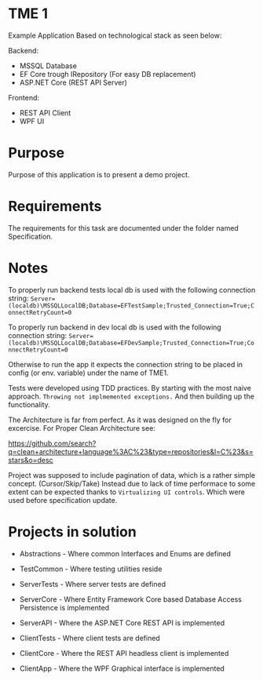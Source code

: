 # TME 1

Example Application Based on technological stack as seen below:

Backend: 
 - MSSQL Database
 - EF Core trough IRepository (For easy DB replacement)
 - ASP.NET Core (REST API Server)

Frontend:
 - REST API Client
 - WPF UI

# Purpose

Purpose of this application is to present a demo project.

# Requirements

The requirements for this task are documented under the folder named Specification.

# Notes

To properly run backend tests local db is used with the following connection string:
`Server=(localdb)\MSSQLLocalDB;Database=EFTestSample;Trusted_Connection=True;ConnectRetryCount=0`

To properly run backend in dev local db is used with the following connection string:
`Server=(localdb)\MSSQLLocalDB;Database=EFDevSample;Trusted_Connection=True;ConnectRetryCount=0`

Otherwise to run the app it expects the connection string to be placed in config (or env. variable) under the name of TME1.

Tests were developed using TDD practices. By starting with the most naive approach.
`Throwing not implmemented exceptions.` And then building up the functionality.

The Architecture is far from perfect. As it was designed on the fly for excercise.
For Proper Clean Architecture see: 

https://github.com/search?q=clean+architecture+language%3AC%23&type=repositories&l=C%23&s=stars&o=desc

Project was supposed to include pagination of data, which is a rather simple concept. (Cursor/Skip/Take)
Instead due to lack of time performace to some extent can be expected thanks to `Virtualizing UI controls`.
Which were used before specification update.

# Projects in solution

 - Abstractions - Where common Interfaces and Enums are defined
 - TestCommon - Where testing utilities reside

 - ServerTests - Where server tests are defined
 - ServerCore - Where Entity Framework Core based Database Access Persistence is implemented
 - ServerAPI - Where the ASP.NET Core REST API is implemented

 - ClientTests - Where client tests are defined
 - ClientCore - Where the REST API headless client is implemented
 - ClientApp - Where the WPF Graphical interface is implemented
